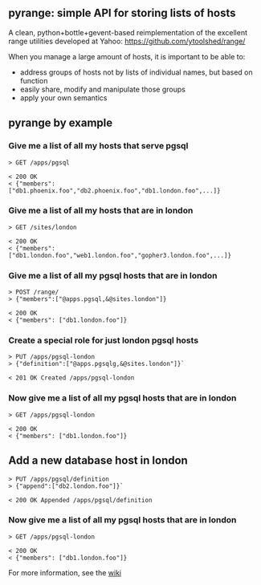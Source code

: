 pyrange: simple API for storing lists of hosts
----------------------------------------------

A clean, python+bottle+gevent-based reimplementation of the excellent
range utilities developed at Yahoo: https://github.com/ytoolshed/range/

When you manage a large amount of hosts, it is important to be able to:
* address groups of hosts not by lists of individual names, but based on
  function
* easily share, modify and manipulate those groups
* apply your own semantics

pyrange by example
------------------

### Give me a list of all my hosts that serve pgsql

    > GET /apps/pgsql

    < 200 OK
    < {"members": ["db1.phoenix.foo","db2.phoenix.foo","db1.london.foo",...]}

### Give me a list of all my hosts that are in london

    > GET /sites/london

    < 200 OK
    < {"members": ["db1.london.foo","web1.london.foo","gopher3.london.foo",...]}

### Give me a list of all my pgsql hosts that are in london

    > POST /range/
    > {"members":["@apps.pgsql,&@sites.london"]}

    < 200 OK
    < {"members": ["db1.london.foo"]}

### Create a special role for just london pgsql hosts

    > PUT /apps/pgsql-london
    > {"definition":["@apps.pgsqlg,&@sites.london"]}`

    < 201 OK Created /apps/pgsql-london

### Now give me a list of all my pgsql hosts that are in london

    > GET /apps/pgsql-london

    < 200 OK
    < {"members": ["db1.london.foo"]}

## Add a new database host in london

    > PUT /apps/pgsql/definition
    > {"append":["db2.london.foo"]}`

    < 200 OK Appended /apps/pgsql/definition

### Now give me a list of all my pgsql hosts that are in london

    > GET /apps/pgsql-london

    < 200 OK
    < {"members": ["db1.london.foo"]}

For more information, see the [wiki](https://github.com/nrh/pyrange/wiki)

